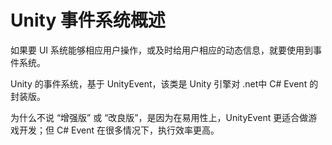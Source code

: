 # Unity 事件系统概述

如果要 UI 系统能够相应用户操作，或及时给用户相应的动态信息，就要使用到事件系统。

Unity  的事件系统，基于 UnityEvent，该类是 Unity 引擎对 .net中 C#  Event 的封装版。

为什么不说 “增强版” 或 “改良版”，是因为在易用性上，UnityEvent 更适合做游戏开发；但 C# Event 在很多情况下，执行效率更高。